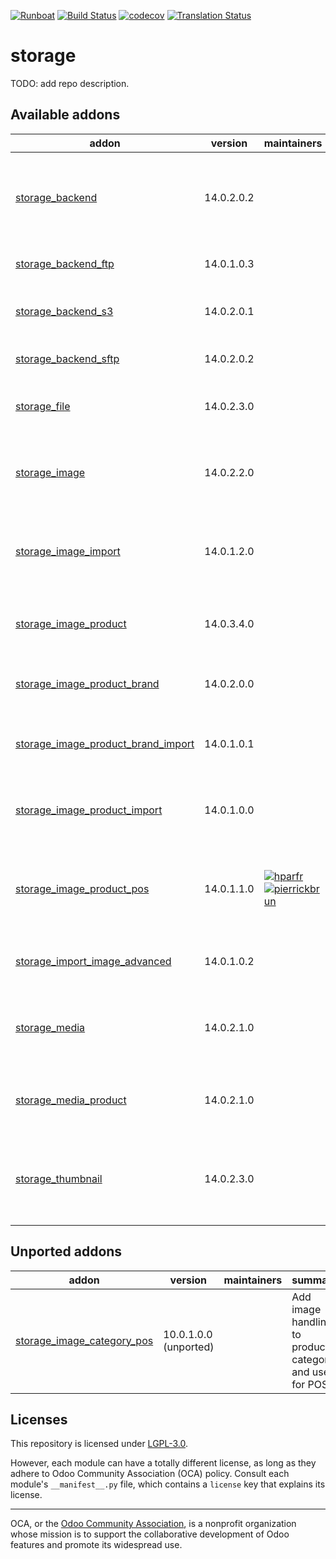 
[![Runboat](https://img.shields.io/badge/runboat-Try%20me-875A7B.png)](https://runboat.odoo-community.org/builds?repo=OCA/storage&target_branch=14.0)
[![Build Status](https://travis-ci.com/OCA/storage.svg?branch=14.0)](https://travis-ci.com/OCA/storage)
[![codecov](https://codecov.io/gh/OCA/storage/branch/14.0/graph/badge.svg)](https://codecov.io/gh/OCA/storage)
[![Translation Status](https://translation.odoo-community.org/widgets/storage-14-0/-/svg-badge.svg)](https://translation.odoo-community.org/engage/storage-14-0/?utm_source=widget)

<!-- /!\ do not modify above this line -->

# storage

TODO: add repo description.

<!-- /!\ do not modify below this line -->

<!-- prettier-ignore-start -->

[//]: # (addons)

Available addons
----------------
addon | version | maintainers | summary
--- | --- | --- | ---
[storage_backend](storage_backend/) | 14.0.2.0.2 |  | Implement the concept of Storage with amazon S3, sftp...
[storage_backend_ftp](storage_backend_ftp/) | 14.0.1.0.3 |  | Implement FTP Storage
[storage_backend_s3](storage_backend_s3/) | 14.0.2.0.1 |  | Implement amazon S3 Storage
[storage_backend_sftp](storage_backend_sftp/) | 14.0.2.0.2 |  | Implement SFTP Storage
[storage_file](storage_file/) | 14.0.2.3.0 |  | Storage file in storage backend
[storage_image](storage_image/) | 14.0.2.2.0 |  | Store image and resized image in a storage backend
[storage_image_import](storage_image_import/) | 14.0.1.2.0 |  | Add the possibility to import image for csv base on url
[storage_image_product](storage_image_product/) | 14.0.3.4.0 |  | Link images to products and categories
[storage_image_product_brand](storage_image_product_brand/) | 14.0.2.0.0 |  | Link images to product brands
[storage_image_product_brand_import](storage_image_product_brand_import/) | 14.0.1.0.1 |  | Helper for importing image for csv base on url
[storage_image_product_import](storage_image_product_import/) | 14.0.1.0.0 |  | Helper for importing image for csv base on url
[storage_image_product_pos](storage_image_product_pos/) | 14.0.1.1.0 | [![hparfr](https://github.com/hparfr.png?size=30px)](https://github.com/hparfr) [![pierrickbrun](https://github.com/pierrickbrun.png?size=30px)](https://github.com/pierrickbrun) | Link images to products and categories inside POS
[storage_import_image_advanced](storage_import_image_advanced/) | 14.0.1.0.2 |  | Import product images using CSV
[storage_media](storage_media/) | 14.0.2.1.0 |  | Give the posibility to store media data in Odoo
[storage_media_product](storage_media_product/) | 14.0.2.1.0 |  | Link media to products and categories
[storage_thumbnail](storage_thumbnail/) | 14.0.2.3.0 |  | Abstract module that add the possibility to have thumbnail


Unported addons
---------------
addon | version | maintainers | summary
--- | --- | --- | ---
[storage_image_category_pos](storage_image_category_pos/) | 10.0.1.0.0 (unported) |  | Add image handling to product category and use it for POS

[//]: # (end addons)

<!-- prettier-ignore-end -->

## Licenses

This repository is licensed under [LGPL-3.0](LICENSE).

However, each module can have a totally different license, as long as they adhere to Odoo Community Association (OCA)
policy. Consult each module's `__manifest__.py` file, which contains a `license` key
that explains its license.

----
OCA, or the [Odoo Community Association](http://odoo-community.org/), is a nonprofit
organization whose mission is to support the collaborative development of Odoo features
and promote its widespread use.
